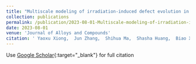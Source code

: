 ```yaml
---
title: "Multiscale modeling of irradiation-induced defect evolution in BCC multi principal element alloys"
collection: publications
permalink: /publication/2023-08-01-Multiscale-modeling-of-irradiation-induced-defect-evolution-in-BCC-multi-principal-element-alloys
date: 2023-08-01
venue: 'Journal of Alloys and Compounds'
citation: ' Yaoxu Xiong,  Jun Zhang,  Shihua Ma,  Shasha Huang,  Biao Xu,  Shijun Zhao, &quot;Multiscale modeling of irradiation-induced defect evolution in BCC multi principal element alloys.&quot; Journal of Alloys and Compounds, 2023.'
---
```

Use [Google Scholar](https://scholar.google.com/scholar?q=Multiscale+modeling+of+irradiation+induced+defect+evolution+in+BCC+multi+principal+element+alloys){:target="_blank"} for full citation